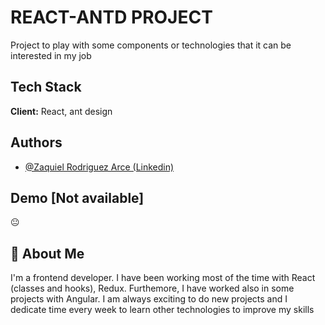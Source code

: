 
# REACT-ANTD PROJECT

Project to play with some components or technologies that it can be interested in my job


## Tech Stack

**Client:** React, ant design


## Authors

- [@Zaquiel Rodriguez Arce (Linkedin)](https://www.linkedin.com/in/zaquiel-rodriguez-arce-728bb9141)


## Demo [Not available]

😐


## 🚀 About Me
I'm a frontend developer. I have been working most of the time with React (classes and hooks), Redux. Furthemore, I have worked also in some projects with Angular. I am always exciting to do new projects and I dedicate time every week to learn other technologies to improve my skills

